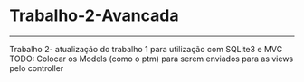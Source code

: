 # Trabalho-2-Avancada
<hr>
Trabalho 2- atualização do trabalho 1 para utilização com SQLite3 e MVC<br>
TODO: Colocar os Models (como o ptm) para serem enviados para as views pelo controller 
